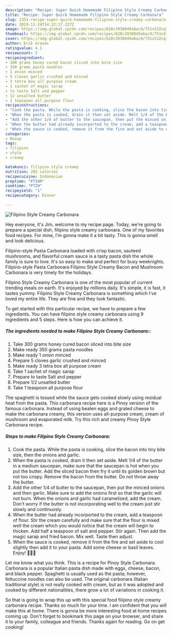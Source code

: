 ```yaml
---
description: "Recipe: Super Quick Homemade Filipino Style Creamy Carbonara"
title: "Recipe: Super Quick Homemade Filipino Style Creamy Carbonara"
slug: 2351-recipe-super-quick-homemade-filipino-style-creamy-carbonara
date: 2019-12-24T14:32:17.227Z
image: https://img-global.cpcdn.com/recipes/628c3938049a6ac9/751x532cq70/filipino-style-creamy-carbonara-recipe-main-photo.jpg
thumbnail: https://img-global.cpcdn.com/recipes/628c3938049a6ac9/751x532cq70/filipino-style-creamy-carbonara-recipe-main-photo.jpg
cover: https://img-global.cpcdn.com/recipes/628c3938049a6ac9/751x532cq70/filipino-style-creamy-carbonara-recipe-main-photo.jpg
author: Erik Graves
ratingvalue: 4.1
reviewcount: 3
recipeingredient:
- 300 grams honey cured bacon sliced into bite size
- 350 grams pasta noodles
- 1 onion minced
- 5 cloves garlic crushed and minced
- 3 tetra box all purpose cream
- 1 sachet of magic sarap
- to taste Salt and pepper
- 12 unsalted butter
- 1 teaspoon all purpose flour
recipeinstructions:
- "Cook the pasta. While the pasta is cooking, slice the bacon into tiny bite size, then the onions and garlic."
- "When the pasta is cooked, drain it then set aside. Melt 1/4 of the butter in a medium saucepan, make sure that the saucepan is hot when you put the butter. Add the sliced bacon then fry it until its golden brown but not too crispy. Remove the bacon from the butter. Do not throw away the butter."
- "Add the other 1/4 of butter to the saucepan, then put the minced onions and then garlic. Make sure to add the onions first so that the garlic will not burn. When the onions and garlic had caramelized, add the cream. Don&#39;t worry if the butter is not incorporating well to the cream just stir slowly and continuosly."
- "When the butter had already incorported to the cream, add a teaspoon of flour. Stir the cream carefully and make sure that the flour is mixed well the cream which you would notice that the cream will begin to thicken. Add half a teaspoon of salt and pepper. Stir again. Then add the magic sarap and fried bacon. Mix well. Taste then adjust."
- "When the sauce is cooked, remove it from the fire and set aside to cool slightly then add it to your pasta. Add some cheese or basil leaves. Enjoy! 👍🏽🍝"
categories:
- Resep
tags:
- filipino
- style
- creamy

katakunci: filipino style creamy
nutrition: 202 calories
recipecuisine: Indonesian
preptime: "PT34M"
cooktime: "PT2H"
recipeyield: "1"
recipecategory: Dinner

---
```



![Filipino Style Creamy Carbonara](https://img-global.cpcdn.com/recipes/628c3938049a6ac9/751x532cq70/filipino-style-creamy-carbonara-recipe-main-photo.jpg)

Hey everyone, it's Jim, welcome to my recipe page. Today, we're going to prepare a special dish, filipino style creamy carbonara. One of my favorites food recipes. For mine, I'm gonna make it a bit tasty. This is gonna smell and look delicious.

Filipino-style Pasta Carbonara loaded with crisp bacon, sauteed mushrooms, and flavorful cream sauce is a tasty pasta dish the whole family is sure to love. It&#39;s so easy to make and perfect for busy weeknights. Filipino-style Pasta Carbonara Filipino Style Creamy Bacon and Mushroom Carbonara is very timely for the holidays.

Filipino Style Creamy Carbonara is one of the most popular of current trending meals on earth. It's enjoyed by millions daily. It's simple, it is fast, it tastes yummy. Filipino Style Creamy Carbonara is something which I've loved my entire life. They are fine and they look fantastic.


To get started with this particular recipe, we have to prepare a few ingredients. You can have filipino style creamy carbonara using 9 ingredients and 5 steps. Here is how you can achieve it.

##### The ingredients needed to make Filipino Style Creamy Carbonara::

1. Take 300 grams honey cured bacon sliced into bite size
1. Make ready 350 grams pasta noodles
1. Make ready 1 onion minced
1. Prepare 5 cloves garlic crushed and minced
1. Make ready 3 tetra box all purpose cream
1. Take 1 sachet of magic sarap
1. Prepare to taste Salt and pepper
1. Prepare 1/2 unsalted butter
1. Take 1 teaspoon all purpose flour


The spaghetti is tossed while the sauce gets cooked slowly using residual heat from the pasta. This carbonara recipe here is a Pinoy version of the famous carbonara. Instead of using beaten eggs and grated cheese to make the carbonara creamy, this version uses all-purpose cream, cream of mushroom and evaporated milk. Try this rich and creamy Pinoy Style Carbonara recipe. 

##### Steps to make Filipino Style Creamy Carbonara:

1. Cook the pasta. While the pasta is cooking, slice the bacon into tiny bite size, then the onions and garlic.
1. When the pasta is cooked, drain it then set aside. Melt 1/4 of the butter in a medium saucepan, make sure that the saucepan is hot when you put the butter. Add the sliced bacon then fry it until its golden brown but not too crispy. Remove the bacon from the butter. Do not throw away the butter.
1. Add the other 1/4 of butter to the saucepan, then put the minced onions and then garlic. Make sure to add the onions first so that the garlic will not burn. When the onions and garlic had caramelized, add the cream. Don&#39;t worry if the butter is not incorporating well to the cream just stir slowly and continuosly.
1. When the butter had already incorported to the cream, add a teaspoon of flour. Stir the cream carefully and make sure that the flour is mixed well the cream which you would notice that the cream will begin to thicken. Add half a teaspoon of salt and pepper. Stir again. Then add the magic sarap and fried bacon. Mix well. Taste then adjust.
1. When the sauce is cooked, remove it from the fire and set aside to cool slightly then add it to your pasta. Add some cheese or basil leaves. Enjoy! 👍🏽🍝


Let me know what you think. This is a recipe for Pinoy Style Carbonara. Carbonara is a popular Italian pasta dish made with eggs, cheese, bacon, and black pepper. Spaghetti is usually used as the pasta; however, fettuccine noodles can also be used. The original carbonara (Italian traditional style) is not really cooked with cream, but as it was adopted and cooked by different nationalities, there grow a lot of variations in cooking it. 

So that is going to wrap this up with this special food filipino style creamy carbonara recipe. Thanks so much for your time. I am confident that you will make this at home. There is gonna be more interesting food at home recipes coming up. Don't forget to bookmark this page on your browser, and share it to your family, colleague and friends. Thanks again for reading. Go on get cooking!
